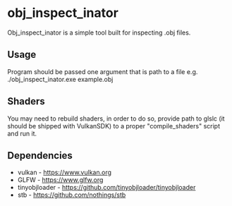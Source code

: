 # obj_inspect_inator
Obj_inspect_inator is a simple tool built for inspecting .obj files.

## Usage
Program should be passed one argument that is path to a file e.g.  
./obj_inspect_inator.exe example.obj

## Shaders
You may need to rebuild shaders, in order to do so, 
provide path to glslc (it should be shipped with VulkanSDK) 
to a proper "compile_shaders" script and run it.

## Dependencies
* vulkan - https://www.vulkan.org
* GLFW - https://www.glfw.org
* tinyobjloader - https://github.com/tinyobjloader/tinyobjloader
* stb - https://github.com/nothings/stb
